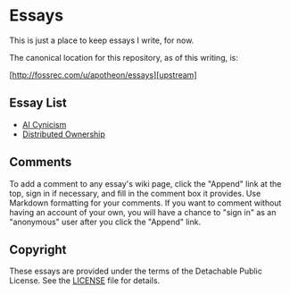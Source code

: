 # Essays

This is just a place to keep essays I write, for now.

The canonical location for this repository, as of this writing, is:

[http://fossrec.com/u/apotheon/essays][upstream]

## Essay List

* [AI Cynicism][ai_cynicism]
* [Distributed Ownership][distrib_own]

## Comments

To add a comment to any essay's wiki page, click the "Append" link at the top,
sign in if necessary, and fill in the comment box it provides.  Use Markdown
formatting for your comments.  If you want to comment without having an account
of your own, you will have a chance to "sign in" as an "anonymous" user after
you click the "Append" link.

## Copyright

These essays are provided under the terms of the Detachable Public License.
See the [LICENSE][license] file for details.

[upstream]: http://fossrec.com/u/apotheon/essays
[license]: https://fossrec.com/u/apotheon/essays/index.cgi/file?ci=tip&name=LICENSE
[ai_cynicism]: http://fossrec.com/u/apotheon/essays/index.cgi/wiki?name=AI+Cynicism
[distrib_own]: http://fossrec.com/u/apotheon/essays/index.cgi/wiki?name=Distributed+Ownership
